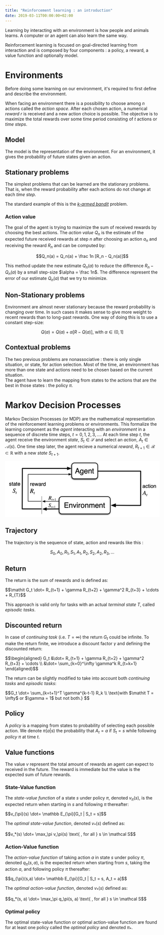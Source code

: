 ```yaml
---
title: "Reinforcement learning : an introduction"
date: 2019-03-11T00:00:00+02:00
---
```


<link href="https://fonts.googleapis.com/icon?family=Material+Icons" rel="stylesheet">
<link href="policy-evaluation-demo.css" rel="stylesheet"></link>

Learning by interacting with an environment is how people and animals learns.
A computer or an agent can also learn the same way.  

<!--more--> 

Reinforcement learning is focused on goal-directed learning from interaction 
and is composed by four components : a policy, a reward, a value function and optionally model.

# Environments

Before doing some learning on our environment, 
it's required to first define and describe the environment.  

When facing an environment there is a possibility to choose among $n$ actions called the _action space_.
After each chosen action, a numerical _reward_ $r$ is received and a new action choice is possible.
The objective is to maximize the total rewards over some time period 
consisting of $t$ actions or _time steps_.  

## Model

The model is the representation of the environment. 
For an environment, it gives the probability of future states given an action.

## Stationary problems

The simplest problems that can be learned are the stationary problems. 
That is, when the reward probability after each actions do not change at each _time step_.

The standard example of this is the [_k-armed bandit_](https://en.wikipedia.org/wiki/Multi-armed_bandit) problem.

### Action value

The goal of the agent is trying to maximize the sum of received rewards by choosing the best actions.
The _action value_ $Q_n$ is the estimate of the expected future received rewards at step $n$
after choosing an action $a_n$ and receiving the reward $R_n$ and can be computed by:

$$Q_n(a) = Q_n(a) + \frac 1n [R_n - Q_n(a)]$$

This method update the new estimate $Q_n(a)$ to reduce the difference
 $R_n - Q_n(a)$ by a small step-size $\alpha = \frac 1n$. The difference represent the error
 of our estimate $Q_n(a)$ that we try to minimize.

## Non-Stationary problems

Environment are almost never stationary because the reward probability is changing over time.
In such cases it makes sense to give more weight to recent rewards than to long-past rewards.
One way of doing this is to use a constant step-size:

$$Q(a) = Q(a) + \alpha [R - Q(a)] \text{, with } \alpha \in (0, 1]$$

## Contextual problems

The two previous problems are nonassociative : there is only single situation, or state,
for action selection. Most of the time, an environment has more than one state and actions 
need to be chosen based on the current situation.  
The agent have to learn the mapping from states to the actions 
that are the best in those states : the policy $\pi$.


# Markov Decision Processes

Markov Decision Processes (or MDP) are the mathematical representation of 
the reinforcement learning problems or environments. 
This formalize the learning component as the _agent_ interacting with an _environment_ in
a sequence of discrete time steps, $t = 0, 1, 2, 3, \ldots$. At each time step $t$,
the agent receive the environment _state_, $S_t \in \mathcal S$ and select an _action_,
$A_t \in \mathcal A(s)$. One time step later, the agent recieve a numerical _reward_,
$R_{t+1} \in \mathcal R \subset \mathbb R$ with a new _state_ $S_{t+1}$.

![The agent–environment interaction in a Markov decision process.](images/agent-environment.png)

## Trajectory

The trajectory is the sequence of state, action and rewards like this :

$$S_0, A_0, R_1, S_1, A_1, R_2, S_2, A_2, R_3, \ldots$$

## Return

The return is the sum of rewards and is defined as:

<div>$$\mathit G_t \dot= R_{t+1} + \gamma R_{t+2} + \gamma^2 R_{t+3} + \cdots + R_{T}$$</div>

This approach is valid only for tasks with an actual _terminal state_ $T$, called _episodic tasks_.

## Discounted return

In case of _continuing task_ (i.e. $T = \infty$) the return $G_t$ could be infinite.
To make the return finite, we introduce a discount factor $\gamma$ and defining the discounted return:

<div>$$\begin{aligned}
G_t &\dot= R_{t+1} + \gamma R_{t+2} + \gamma^2 R_{t+3} + \cdots \\
    &\dot= \sum_{k=0}^\infty \gamma^k R_{t+k+1}
\end{aligned}$$</div>

The return can be slightly modified to take into account both _continuing tasks_ and _episodic tasks_:

<div>$$G_t \dot= \sum_{k=t+1}^T \gamma^{k-t-1} R_k \\
\text{with $\mathit T = \infty$ or $\gamma = 1$ but not both.}
$$</div>

## Policy

A _policy_ is a mapping from states to probability of selecting each possible action. 
We denote $\pi(a|s)$ the probability that $A_t = a \text{ if } S_t = s$ 
while following _policy_ $\pi$ at time $t$.

## Value functions

The value $v$ represent the total amount of rewards an agent can expect to received in the future.
The reward is immediate but the value is the expected sum of future rewards.

### State-Value function

The _state-value function_ of a state $s$ under policy $\pi$, 
denoted $v_\pi(s)$, is the expected return when starting in $s$ and following $\pi$ thereafter:

<div>$$v_{\pi}(s) \dot= \mathbb E_{\pi}[G_t | S_t = s]$$</div>

The _optimal state-value function_, denoted $v_*(s)$ defined as:

<div>$$v_*(s) \dot= \max_\pi v_\pi(s) \text{ , for all } s \in \mathcal S$$</div>

### Action-Value function

The _action-value function_ of taking action $a$ in state $s$ under policy $\pi$,
denoted $q_\pi(s, a)$, is the expected return when starting from $s$, taking the action $a$, 
and following policy $\pi$ thereafter:

<div>$$q_{\pi}(s,a) \dot= \mathbb E_{\pi}[G_t | S_t = s, A_t = a]$$</div>

The _optimal action-value function_, denoted $v_*(s)$ defined as:

<div>$$q_*(s, a) \dot= \max_\pi q_\pi(s, a) \text{ , for all } s \in \mathcal S$$</div>

### Optimal policy

The optimal state-value function or optimal action-value function
are found for at least one policy called the _optimal policy_ and denoted $\pi_*$.

